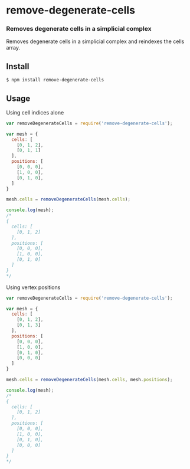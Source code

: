 remove-degenerate-cells
=======================
### Removes degenerate cells in a simplicial complex

Removes degenerate cells in a simplicial complex and reindexes the cells array.

Install
-------

```bash
$ npm install remove-degenerate-cells
```

Usage
-----

Using cell indices alone

```javascript
var removeDegenerateCells = require('remove-degenerate-cells');

var mesh = {
  cells: [
    [0, 1, 2],
    [0, 1, 1]
  ],
  positions: [
    [0, 0, 0],
    [1, 0, 0],
    [0, 1, 0],
  ]
}

mesh.cells = removeDegenerateCells(mesh.cells);

console.log(mesh);
/*
{ 
  cells: [ 
    [0, 1, 2]
  ],
  positions: [
    [0, 0, 0],
    [1, 0, 0],
    [0, 1, 0]
  ]
}
*/
```

Using vertex positions

```javascript
var removeDegenerateCells = require('remove-degenerate-cells');

var mesh = {
  cells: [
    [0, 1, 2],
    [0, 1, 3]
  ],
  positions: [
    [0, 0, 0],
    [1, 0, 0],
    [0, 1, 0],
    [0, 0, 0]
  ]
}

mesh.cells = removeDegenerateCells(mesh.cells, mesh.positions);

console.log(mesh);
/*
{ 
  cells: [
    [0, 1, 2]
  ],
  positions: [ 
    [0, 0, 0],
    [1, 0, 0],
    [0, 1, 0],
    [0, 0, 0]
  ] 
}
*/
```
